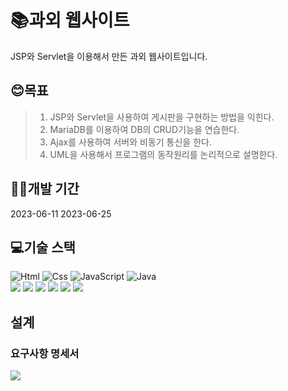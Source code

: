 <H1>📚과외 웹사이트</H1>
JSP와 Servlet을 이용해서 만든 과외 웹사이트입니다.
<H2>😊목표</H2>

> 1. JSP와 Servlet을 사용하여 게시판을 구현하는 방법을 익힌다.
> 2. MariaDB를 이용하여 DB의 CRUD기능을 연습한다.
> 3. Ajax를 사용하여 서버와 비동기 통신을 한다.
> 4. UML을 사용해서 프로그램의 동작원리를 논리적으로 설명한다.

<H2>👩‍💻개발 기간</H2>
2023-06-11 2023-06-25

<H2>💻기술 스택</H2>
<div align="left">
<img alt="Html" src ="https://img.shields.io/badge/HTML5-E34F26.svg?&style=for-the-badge&logo=HTML5&logoColor=white"/> <img alt="Css" src ="https://img.shields.io/badge/CSS3-1572B6.svg?&style=for-the-badge&logo=CSS3&logoColor=white"/> <img alt="JavaScript" src ="https://img.shields.io/badge/JavaScriipt-F7DF1E.svg?&style=for-the-badge&logo=JavaScript&logoColor=black"/> <img alt="Java" src="https://img.shields.io/badge/java-007396?style=for-the-badge&logo=java&logoColor=white"><br><img src="https://img.shields.io/badge/mariaDB-003545?style=for-the-badge&logo=mariaDB&logoColor=white"> <img src="https://img.shields.io/badge/jquery-0769AD?style=for-the-badge&logo=jquery&logoColor=white"> <img src="https://img.shields.io/badge/apache tomcat-F8DC75?style=for-the-badge&logo=apachetomcat&logoColor=white"> <img src="https://img.shields.io/badge/bootstrap-7952B3?style=for-the-badge&logo=BootStrap&logoColor=white"> <img src="https://img.shields.io/badge/git-181717?style=for-the-badge&logo=git&logoColor=white"> <img src="https://img.shields.io/badge/git kraken-179287?style=for-the-badge&logo=gitKraken&logoColor=white">
</div>

<H2>설계</H2>
<H3>요구사항 명세서</H3>
<img src="https://github.com/ThereIsGrace/Servlet_JSP_WebSite/assets/109272327/7fb31e93-d3c1-41ad-a70c-e4cef83b4707">


